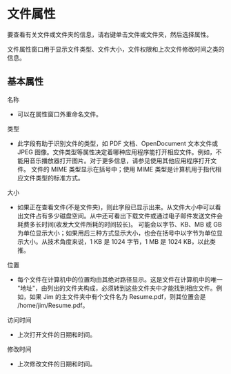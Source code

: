 # 文件属性
要查看有关文件或文件夹的信息，请右键单击文件或文件夹，然后选择属性。

文件属性窗口用于显示文件类型、文件大小，文件权限和上次文件修改时间之类的信息。

## 基本属性
名称
- 可以在属性窗口外重命名文件。

类型
- 此字段有助于识别文件的类型，如 PDF 文档、OpenDocument 文本文件或 JPEG 图像。文件类型等属性决定着哪种应用程序能打开相应文件。例如，不能用音乐播放器打开图片。对于更多信息，请参见使用其他应用程序打开文件。
文件的 MIME 类型显示在括号中；使用 MIME 类型是计算机用于指代相应文件类型的标准方式。

大小
- 如果正在查看文件(不是文件夹)，则此字段已显示出来。从文件大小中可以看出文件占有多少磁盘空间。从中还可看出下载文件或通过电子邮件发送文件会耗费多长时间(收发大文件所耗的时间较长)。
可能会以字节、KB、MB 或 GB 为单位显示大小；如果用后三种方式显示大小，也会在括号中以字节为单位显示大小。从技术角度来说，1 KB 是 1024 字节，1 MB 是 1024 KB，以此类推。

位置
- 每个文件在计算机中的位置均由其绝对路径显示。这是文件在计算机中的唯一 "地址"，由列出的文件夹构成，必须转到这些文件夹中才能找到相应文件。例如，如果 Jim 的主文件夹中有个文件名为 Resume.pdf，则其位置会是 /home/jim/Resume.pdf。

访问时间
- 上次打开文件的日期和时间。

修改时间
- 上次修改文件的日期和时间。

